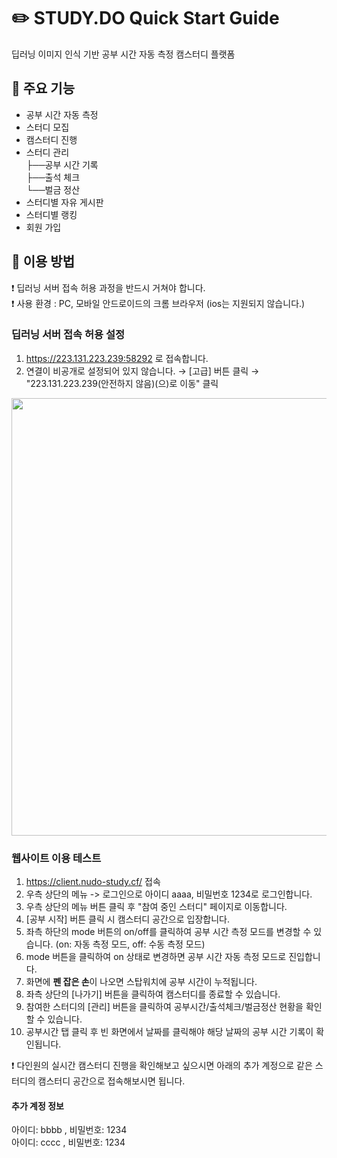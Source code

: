 # :pencil2: STUDY.DO Quick Start Guide
딥러닝 이미지 인식 기반 공부 시간 자동 측정 캠스터디 플랫폼

## :pushpin: 주요 기능
- 공부 시간 자동 측정 
- 스터디 모집
- 캠스터디 진행
- 스터디 관리  
 ├──공부 시간 기록  
 ├──출석 체크  
 └──벌금 정산  
- 스터디별 자유 게시판
- 스터디별 랭킹 
- 회원 가입

## :pushpin: 이용 방법
:exclamation: 딥러닝 서버 접속 허용 과정을 반드시 거쳐야 합니다.  
:exclamation: 사용 환경 : PC, 모바일 안드로이드의 크롬 브라우저 (ios는 지원되지 않습니다.)  

### 딥러닝 서버 접속 허용 설정
1. https://223.131.223.239:58292 로 접속합니다.  
2. 연결이 비공개로 설정되어 있지 않습니다. → [고급] 버튼 클릭 → "223.131.223.239(안전하지 않음)(으)로 이동" 클릭  
<img src="https://user-images.githubusercontent.com/76865900/172972450-5c1a204a-199d-45d7-95b8-3110b15ac0ac.png" width="700">  

### 웹사이트 이용 테스트
1. https://client.nudo-study.cf/ 접속  
2. 우측 상단의 메뉴 -> 로그인으로 아이디 aaaa, 비밀번호 1234로 로그인합니다.  
4. 우측 상단의 메뉴 버튼 클릭 후 "참여 중인 스터디" 페이지로 이동합니다.  
5. [공부 시작] 버튼 클릭 시 캠스터디 공간으로 입장합니다.  
6. 좌측 하단의 mode 버튼의 on/off를 클릭하여 공부 시간 측정 모드를 변경할 수 있습니다. (on: 자동 측정 모드, off: 수동 측정 모드)  
7. mode 버튼을 클릭하여 on 상태로 변경하면 공부 시간 자동 측정 모드로 진입합니다.  
8. 화면에 **펜 잡은 손**이 나오면 스탑워치에 공부 시간이 누적됩니다.  
9. 좌측 상단의 [나가기] 버튼을 클릭하여 캠스터디를 종료할 수 있습니다.    
10. 참여한 스터디의 [관리] 버튼을 클릭하여 공부시간/출석체크/벌금정산 현황을 확인할 수 있습니다.  
11. 공부시간 탭 클릭 후 빈 화면에서 날짜를 클릭해야 해당 날짜의 공부 시간 기록이 확인됩니다.  

:exclamation: 다인원의 실시간 캠스터디 진행을 확인해보고 싶으시면 아래의 추가 계정으로 같은 스터디의 캠스터디 공간으로 접속해보시면 됩니다.  
#### 추가 계정 정보  
아이디: bbbb , 비밀번호: 1234  
아이디: cccc , 비밀번호: 1234  

